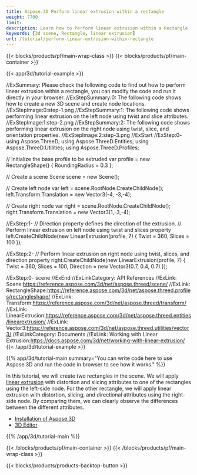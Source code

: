 ```yaml
---
title: Aspose.3D Perform linear extrusion within a rectangle
weight: 7700
limit: 
description: Learn how to Perform linear extrusion within a Rectangle
keywords: [3d scene, Rectangle, linear extrusion]
url: /tutorial/perform-linear-extrusion-within-rectangle
---
```


{{< blocks/products/pf/main-wrap-class >}}
{{< blocks/products/pf/main-container >}}

{{< app/3d/tutorial-example >}}


//ExSummary: Please check the following code to find out how to perform linear extrusion within a rectangle, you can modify the code and run it directly in your browser.
//ExStepSummary:0: The following code shows how to create a new 3D scene and create node locations.
//ExStepImage:0:step-1.png
//ExStepSummary:1: The following code shows performing linear extrusion on the left node using twist and slice attributes.
//ExStepImage:1:step-2.png
//ExStepSummary:2: The following code shows performing linear extrusion on the right node using twist, slice, and orientation properties.
//ExStepImage:2:step-3.png
//ExStart
//ExStep:0-
using Aspose.ThreeD;
using Aspose.ThreeD.Entities;
using Aspose.ThreeD.Utilities;
using Aspose.ThreeD.Profiles;

// Initialize the base profile to be extruded
var profile = new RectangleShape()
{
    RoundingRadius = 0.3
};

// Create a scene 
Scene scene = new Scene();

// Create left node
var left = scene.RootNode.CreateChildNode();
left.Transform.Translation = new Vector3(-4, -3,-4);

// Create right node
var right = scene.RootNode.CreateChildNode();
right.Transform.Translation = new Vector3(1,-3,-4);

//ExStep:1-
// Direction property defines the direction of the extrusion.
// Perform linear extrusion on left node using twist and slices property
left.CreateChildNode(new LinearExtrusion(profile, 7) { Twist = 360, Slices = 100 });

//ExStep:2-
// Perform linear extrusion on right node using twist, slices, and direction property
right.CreateChildNode(new LinearExtrusion(profile, 7) { Twist = 360, Slices = 100, Direction = new Vector3(0.7, 0.4, 0.7) });

//ExStep:0-
scene
//ExEnd
//ExLinkCategory: API References
//ExLink: Scene:https://reference.aspose.com/3d/net/aspose.threed/scene/
//ExLink: RectangleShape:https://reference.aspose.com/3d/net/aspose.threed.profiles/rectangleshape/
//ExLink: Transform:https://reference.aspose.com/3d/net/aspose.threed/transform/
//ExLink: LinearExtrusion:https://reference.aspose.com/3d/net/aspose.threed.entities/linearextrusion/
//ExLink: Vector3:https://reference.aspose.com/3d/net/aspose.threed.utilities/vector3/
//ExLinkCategory: Documents
//ExLink: Working with Linear Extrusion:https://docs.aspose.com/3d/net/working-with-linear-extrusion/
{{< /app/3d/tutorial-example >}}

{{% app/3d/tutorial-main summary="You can write code here to use Aspose.3D and run the code in browser to see how it works." %}}

In this tutorial, we will create two rectangles in the scene. We will apply <a href="https://reference.aspose.com/3d/net/aspose.threed.entities/linearextrusion/">linear extrusion</a> with distortion and slicing attributes to one of the rectangles using the left-side node. For the other rectangle, we will apply linear extrusion with distortion, slicing, and directional attributes using the right-side node. By comparing them, we can clearly observe the differences between the different attributes.

* [Installation of Aspose.3D](https://docs.aspose.com/3d/net/installation/)
* [3D Editor](https://products.aspose.app/3d/editor/)


{{% /app/3d/tutorial-main %}}

{{< /blocks/products/pf/main-container >}}
{{< /blocks/products/pf/main-wrap-class >}}

{{< blocks/products/products-backtop-button >}}
